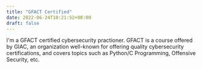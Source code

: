 ```yaml
---
title: "GFACT Certified"
date: 2022-06-24T10:21:52+08:00
draft: false
---
```


I'm a GFACT certified cybersecurity practioner. GFACT is a course offered by GIAC, an organization well-known for offering quality cybersecurity certifications, and covers topics such as Python/C Programming, Offensive Security, etc.